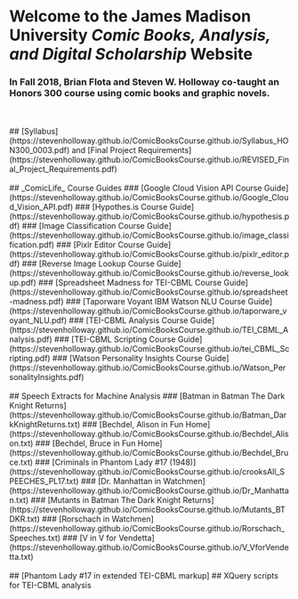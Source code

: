 # Welcome to the James Madison University _Comic Books, Analysis, and Digital Scholarship_ Website

### In Fall 2018, Brian Flota and Steven W. Holloway co-taught an Honors 300 course using comic books and graphic novels.
<br>
<br>
## [Syllabus](https://stevenholloway.github.io/ComicBooksCourse.github.io/Syllabus_HON300_0003.pdf) and [Final Project Requirements](https://stevenholloway.github.io/ComicBooksCourse.github.io/REVISED_Final_Project_Requirements.pdf)
<br>
<br>
## _ComicLife_ Course Guides
### [Google Cloud Vision API Course Guide](https://stevenholloway.github.io/ComicBooksCourse.github.io/Google_Cloud_Vision_API.pdf)
### [Hypothes.is Course Guide](https://stevenholloway.github.io/ComicBooksCourse.github.io/hypothesis.pdf)
### [Image Classification Course Guide](https://stevenholloway.github.io/ComicBooksCourse.github.io/image_classification.pdf)
### [Pixlr Editor Course Guide](https://stevenholloway.github.io/ComicBooksCourse.github.io/pixlr_editor.pdf)
### [Reverse Image Lookup Course Guide](https://stevenholloway.github.io/ComicBooksCourse.github.io/reverse_lookup.pdf)
### [Spreadsheet Madness for TEI-CBML Course Guide](https://stevenholloway.github.io/ComicBooksCourse.github.io/spreadsheet-madness.pdf)
### [Taporware Voyant IBM Watson NLU Course Guide](https://stevenholloway.github.io/ComicBooksCourse.github.io/taporware_voyant_NLU.pdf)
### [TEI-CBML Analysis Course Guide](https://stevenholloway.github.io/ComicBooksCourse.github.io/TEI_CBML_Analysis.pdf)
### [TEI-CBML Scripting Course Guide](https://stevenholloway.github.io/ComicBooksCourse.github.io/tei_CBML_Scripting.pdf)
### [Watson Personality Insights Course Guide](https://stevenholloway.github.io/ComicBooksCourse.github.io/Watson_PersonalityInsights.pdf)
<br>
<br>
## Speech Extracts for Machine Analysis
### [Batman in Batman The Dark Knight Returns](https://stevenholloway.github.io/ComicBooksCourse.github.io/Batman_DarkKnightReturns.txt)
### [Bechdel, Alison in Fun Home](https://stevenholloway.github.io/ComicBooksCourse.github.io/Bechdel_Alison.txt)
### [Bechdel, Bruce in Fun Home](https://stevenholloway.github.io/ComicBooksCourse.github.io/Bechdel_Bruce.txt)
### [Criminals in Phantom Lady #17 (1948)](https://stevenholloway.github.io/ComicBooksCourse.github.io/crooksAll_SPEECHES_PL17.txt)
### [Dr. Manhattan in Watchmen](https://stevenholloway.github.io/ComicBooksCourse.github.io/Dr_Manhattan.txt)
### [Mutants in Batman The Dark Knight Returns](https://stevenholloway.github.io/ComicBooksCourse.github.io/Mutants_BTDKR.txt)
### [Rorschach in Watchmen](https://stevenholloway.github.io/ComicBooksCourse.github.io/Rorschach_Speeches.txt)
### [V in V for Vendetta](https://stevenholloway.github.io/ComicBooksCourse.github.io/V_VforVendetta.txt)

<br>
<br>
## [Phantom Lady #17 in extended TEI-CBML markup]
## XQuery scripts for TEI-CBML analysis

